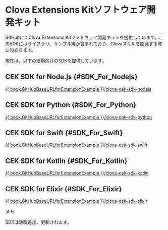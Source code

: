 # Clova Extensions Kitソフトウェア開発キット

GitHubにてClova Extensions Kitソフトウェア開発キットを提供しています。このSDKにはライブラリ、サンプル等が含まれており、Clovaスキルを開発する際に役立ちます。

現在は、以下の環境向けのSDKを提供しています。

## CEK SDK for Node.js {#SDK_For_Nodejs}
<a href="{{ book.GitHubBaseURLforExtensionExample }}/clova-cek-sdk-nodejs">{{ book.GitHubBaseURLforExtensionExample }}/clova-cek-sdk-nodejs</a>

## CEK SDK for Python {#SDK_For_Python}
<a href="{{ book.GitHubBaseURLforExtensionExample }}/clova-cek-sdk-python">{{ book.GitHubBaseURLforExtensionExample }}/clova-cek-sdk-python</a>

## CEK SDK for Swift {#SDK_For_Swift}
<a href="{{ book.GitHubBaseURLforExtensionExample }}/clova-cek-sdk-swift">{{ book.GitHubBaseURLforExtensionExample }}/clova-cek-sdk-swift</a>

## CEK SDK for Kotlin {#SDK_For_Kotlin}
<a href="{{ book.GitHubBaseURLforExtensionExample }}/clova-cek-sdk-kotlin">{{ book.GitHubBaseURLforExtensionExample }}/clova-cek-sdk-kotlin</a>

## CEK SDK for Elixir {#SDK_For_Elixir}
<a href="{{ book.GitHubBaseURLforExtensionExample }}/clova-cek-sdk-elixir">{{ book.GitHubBaseURLforExtensionExample }}/clova-cek-sdk-elixir</a>

<div class="note">
  <p><strong>メモ</strong></p>
  <p>SDKは随時追加、更新されます。</p>
</div>
